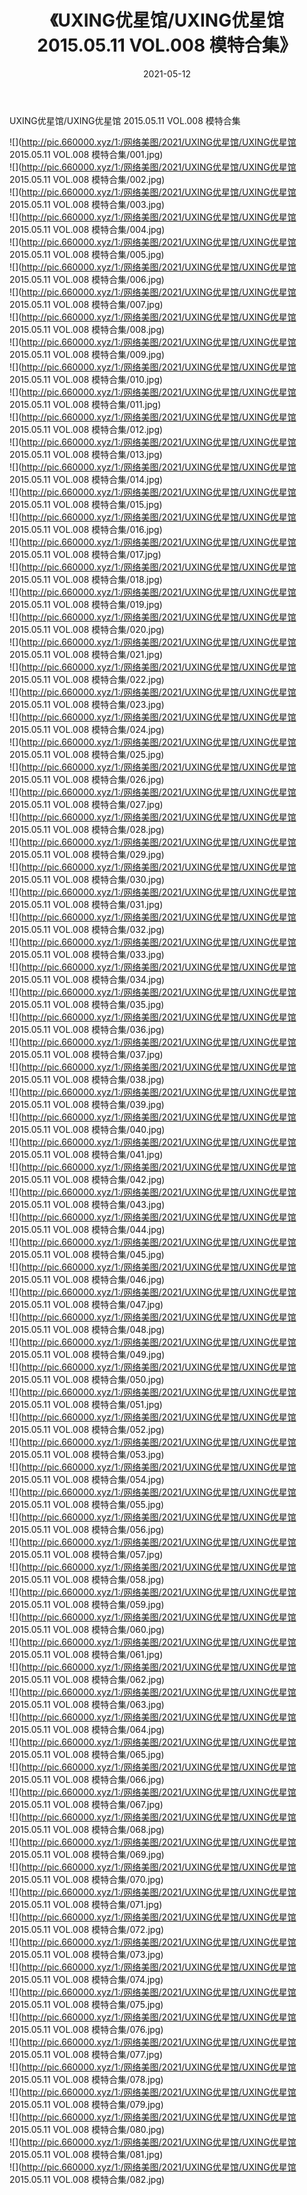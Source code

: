 ﻿---
layout: post
title:  《UXING优星馆/UXING优星馆 2015.05.11 VOL.008 模特合集》
date:   2021-05-12
img: http://pic.660000.xyz/1:/网络美图/2021/UXING优星馆/UXING优星馆 2015.05.11 VOL.008 模特合集/000.jpg
categories: [美女, 清纯, 唯美]
---

UXING优星馆/UXING优星馆 2015.05.11 VOL.008 模特合集

 ![](http://pic.660000.xyz/1:/网络美图/2021/UXING优星馆/UXING优星馆 2015.05.11 VOL.008 模特合集/001.jpg) <br>![](http://pic.660000.xyz/1:/网络美图/2021/UXING优星馆/UXING优星馆 2015.05.11 VOL.008 模特合集/002.jpg) <br>![](http://pic.660000.xyz/1:/网络美图/2021/UXING优星馆/UXING优星馆 2015.05.11 VOL.008 模特合集/003.jpg) <br>![](http://pic.660000.xyz/1:/网络美图/2021/UXING优星馆/UXING优星馆 2015.05.11 VOL.008 模特合集/004.jpg) <br>![](http://pic.660000.xyz/1:/网络美图/2021/UXING优星馆/UXING优星馆 2015.05.11 VOL.008 模特合集/005.jpg) <br>![](http://pic.660000.xyz/1:/网络美图/2021/UXING优星馆/UXING优星馆 2015.05.11 VOL.008 模特合集/006.jpg) <br>![](http://pic.660000.xyz/1:/网络美图/2021/UXING优星馆/UXING优星馆 2015.05.11 VOL.008 模特合集/007.jpg) <br>![](http://pic.660000.xyz/1:/网络美图/2021/UXING优星馆/UXING优星馆 2015.05.11 VOL.008 模特合集/008.jpg) <br>![](http://pic.660000.xyz/1:/网络美图/2021/UXING优星馆/UXING优星馆 2015.05.11 VOL.008 模特合集/009.jpg) <br>![](http://pic.660000.xyz/1:/网络美图/2021/UXING优星馆/UXING优星馆 2015.05.11 VOL.008 模特合集/010.jpg) <br>![](http://pic.660000.xyz/1:/网络美图/2021/UXING优星馆/UXING优星馆 2015.05.11 VOL.008 模特合集/011.jpg) <br>![](http://pic.660000.xyz/1:/网络美图/2021/UXING优星馆/UXING优星馆 2015.05.11 VOL.008 模特合集/012.jpg) <br>![](http://pic.660000.xyz/1:/网络美图/2021/UXING优星馆/UXING优星馆 2015.05.11 VOL.008 模特合集/013.jpg) <br>![](http://pic.660000.xyz/1:/网络美图/2021/UXING优星馆/UXING优星馆 2015.05.11 VOL.008 模特合集/014.jpg) <br>![](http://pic.660000.xyz/1:/网络美图/2021/UXING优星馆/UXING优星馆 2015.05.11 VOL.008 模特合集/015.jpg) <br>![](http://pic.660000.xyz/1:/网络美图/2021/UXING优星馆/UXING优星馆 2015.05.11 VOL.008 模特合集/016.jpg) <br>![](http://pic.660000.xyz/1:/网络美图/2021/UXING优星馆/UXING优星馆 2015.05.11 VOL.008 模特合集/017.jpg) <br>![](http://pic.660000.xyz/1:/网络美图/2021/UXING优星馆/UXING优星馆 2015.05.11 VOL.008 模特合集/018.jpg) <br>![](http://pic.660000.xyz/1:/网络美图/2021/UXING优星馆/UXING优星馆 2015.05.11 VOL.008 模特合集/019.jpg) <br>![](http://pic.660000.xyz/1:/网络美图/2021/UXING优星馆/UXING优星馆 2015.05.11 VOL.008 模特合集/020.jpg) <br>![](http://pic.660000.xyz/1:/网络美图/2021/UXING优星馆/UXING优星馆 2015.05.11 VOL.008 模特合集/021.jpg) <br>![](http://pic.660000.xyz/1:/网络美图/2021/UXING优星馆/UXING优星馆 2015.05.11 VOL.008 模特合集/022.jpg) <br>![](http://pic.660000.xyz/1:/网络美图/2021/UXING优星馆/UXING优星馆 2015.05.11 VOL.008 模特合集/023.jpg) <br>![](http://pic.660000.xyz/1:/网络美图/2021/UXING优星馆/UXING优星馆 2015.05.11 VOL.008 模特合集/024.jpg) <br>![](http://pic.660000.xyz/1:/网络美图/2021/UXING优星馆/UXING优星馆 2015.05.11 VOL.008 模特合集/025.jpg) <br>![](http://pic.660000.xyz/1:/网络美图/2021/UXING优星馆/UXING优星馆 2015.05.11 VOL.008 模特合集/026.jpg) <br>![](http://pic.660000.xyz/1:/网络美图/2021/UXING优星馆/UXING优星馆 2015.05.11 VOL.008 模特合集/027.jpg) <br>![](http://pic.660000.xyz/1:/网络美图/2021/UXING优星馆/UXING优星馆 2015.05.11 VOL.008 模特合集/028.jpg) <br>![](http://pic.660000.xyz/1:/网络美图/2021/UXING优星馆/UXING优星馆 2015.05.11 VOL.008 模特合集/029.jpg) <br>![](http://pic.660000.xyz/1:/网络美图/2021/UXING优星馆/UXING优星馆 2015.05.11 VOL.008 模特合集/030.jpg) <br>![](http://pic.660000.xyz/1:/网络美图/2021/UXING优星馆/UXING优星馆 2015.05.11 VOL.008 模特合集/031.jpg) <br>![](http://pic.660000.xyz/1:/网络美图/2021/UXING优星馆/UXING优星馆 2015.05.11 VOL.008 模特合集/032.jpg) <br>![](http://pic.660000.xyz/1:/网络美图/2021/UXING优星馆/UXING优星馆 2015.05.11 VOL.008 模特合集/033.jpg) <br>![](http://pic.660000.xyz/1:/网络美图/2021/UXING优星馆/UXING优星馆 2015.05.11 VOL.008 模特合集/034.jpg) <br>![](http://pic.660000.xyz/1:/网络美图/2021/UXING优星馆/UXING优星馆 2015.05.11 VOL.008 模特合集/035.jpg) <br>![](http://pic.660000.xyz/1:/网络美图/2021/UXING优星馆/UXING优星馆 2015.05.11 VOL.008 模特合集/036.jpg) <br>![](http://pic.660000.xyz/1:/网络美图/2021/UXING优星馆/UXING优星馆 2015.05.11 VOL.008 模特合集/037.jpg) <br>![](http://pic.660000.xyz/1:/网络美图/2021/UXING优星馆/UXING优星馆 2015.05.11 VOL.008 模特合集/038.jpg) <br>![](http://pic.660000.xyz/1:/网络美图/2021/UXING优星馆/UXING优星馆 2015.05.11 VOL.008 模特合集/039.jpg) <br>![](http://pic.660000.xyz/1:/网络美图/2021/UXING优星馆/UXING优星馆 2015.05.11 VOL.008 模特合集/040.jpg) <br>![](http://pic.660000.xyz/1:/网络美图/2021/UXING优星馆/UXING优星馆 2015.05.11 VOL.008 模特合集/041.jpg) <br>![](http://pic.660000.xyz/1:/网络美图/2021/UXING优星馆/UXING优星馆 2015.05.11 VOL.008 模特合集/042.jpg) <br>![](http://pic.660000.xyz/1:/网络美图/2021/UXING优星馆/UXING优星馆 2015.05.11 VOL.008 模特合集/043.jpg) <br>![](http://pic.660000.xyz/1:/网络美图/2021/UXING优星馆/UXING优星馆 2015.05.11 VOL.008 模特合集/044.jpg) <br>![](http://pic.660000.xyz/1:/网络美图/2021/UXING优星馆/UXING优星馆 2015.05.11 VOL.008 模特合集/045.jpg) <br>![](http://pic.660000.xyz/1:/网络美图/2021/UXING优星馆/UXING优星馆 2015.05.11 VOL.008 模特合集/046.jpg) <br>![](http://pic.660000.xyz/1:/网络美图/2021/UXING优星馆/UXING优星馆 2015.05.11 VOL.008 模特合集/047.jpg) <br>![](http://pic.660000.xyz/1:/网络美图/2021/UXING优星馆/UXING优星馆 2015.05.11 VOL.008 模特合集/048.jpg) <br>![](http://pic.660000.xyz/1:/网络美图/2021/UXING优星馆/UXING优星馆 2015.05.11 VOL.008 模特合集/049.jpg) <br>![](http://pic.660000.xyz/1:/网络美图/2021/UXING优星馆/UXING优星馆 2015.05.11 VOL.008 模特合集/050.jpg) <br>![](http://pic.660000.xyz/1:/网络美图/2021/UXING优星馆/UXING优星馆 2015.05.11 VOL.008 模特合集/051.jpg) <br>![](http://pic.660000.xyz/1:/网络美图/2021/UXING优星馆/UXING优星馆 2015.05.11 VOL.008 模特合集/052.jpg) <br>![](http://pic.660000.xyz/1:/网络美图/2021/UXING优星馆/UXING优星馆 2015.05.11 VOL.008 模特合集/053.jpg) <br>![](http://pic.660000.xyz/1:/网络美图/2021/UXING优星馆/UXING优星馆 2015.05.11 VOL.008 模特合集/054.jpg) <br>![](http://pic.660000.xyz/1:/网络美图/2021/UXING优星馆/UXING优星馆 2015.05.11 VOL.008 模特合集/055.jpg) <br>![](http://pic.660000.xyz/1:/网络美图/2021/UXING优星馆/UXING优星馆 2015.05.11 VOL.008 模特合集/056.jpg) <br>![](http://pic.660000.xyz/1:/网络美图/2021/UXING优星馆/UXING优星馆 2015.05.11 VOL.008 模特合集/057.jpg) <br>![](http://pic.660000.xyz/1:/网络美图/2021/UXING优星馆/UXING优星馆 2015.05.11 VOL.008 模特合集/058.jpg) <br>![](http://pic.660000.xyz/1:/网络美图/2021/UXING优星馆/UXING优星馆 2015.05.11 VOL.008 模特合集/059.jpg) <br>![](http://pic.660000.xyz/1:/网络美图/2021/UXING优星馆/UXING优星馆 2015.05.11 VOL.008 模特合集/060.jpg) <br>![](http://pic.660000.xyz/1:/网络美图/2021/UXING优星馆/UXING优星馆 2015.05.11 VOL.008 模特合集/061.jpg) <br>![](http://pic.660000.xyz/1:/网络美图/2021/UXING优星馆/UXING优星馆 2015.05.11 VOL.008 模特合集/062.jpg) <br>![](http://pic.660000.xyz/1:/网络美图/2021/UXING优星馆/UXING优星馆 2015.05.11 VOL.008 模特合集/063.jpg) <br>![](http://pic.660000.xyz/1:/网络美图/2021/UXING优星馆/UXING优星馆 2015.05.11 VOL.008 模特合集/064.jpg) <br>![](http://pic.660000.xyz/1:/网络美图/2021/UXING优星馆/UXING优星馆 2015.05.11 VOL.008 模特合集/065.jpg) <br>![](http://pic.660000.xyz/1:/网络美图/2021/UXING优星馆/UXING优星馆 2015.05.11 VOL.008 模特合集/066.jpg) <br>![](http://pic.660000.xyz/1:/网络美图/2021/UXING优星馆/UXING优星馆 2015.05.11 VOL.008 模特合集/067.jpg) <br>![](http://pic.660000.xyz/1:/网络美图/2021/UXING优星馆/UXING优星馆 2015.05.11 VOL.008 模特合集/068.jpg) <br>![](http://pic.660000.xyz/1:/网络美图/2021/UXING优星馆/UXING优星馆 2015.05.11 VOL.008 模特合集/069.jpg) <br>![](http://pic.660000.xyz/1:/网络美图/2021/UXING优星馆/UXING优星馆 2015.05.11 VOL.008 模特合集/070.jpg) <br>![](http://pic.660000.xyz/1:/网络美图/2021/UXING优星馆/UXING优星馆 2015.05.11 VOL.008 模特合集/071.jpg) <br>![](http://pic.660000.xyz/1:/网络美图/2021/UXING优星馆/UXING优星馆 2015.05.11 VOL.008 模特合集/072.jpg) <br>![](http://pic.660000.xyz/1:/网络美图/2021/UXING优星馆/UXING优星馆 2015.05.11 VOL.008 模特合集/073.jpg) <br>![](http://pic.660000.xyz/1:/网络美图/2021/UXING优星馆/UXING优星馆 2015.05.11 VOL.008 模特合集/074.jpg) <br>![](http://pic.660000.xyz/1:/网络美图/2021/UXING优星馆/UXING优星馆 2015.05.11 VOL.008 模特合集/075.jpg) <br>![](http://pic.660000.xyz/1:/网络美图/2021/UXING优星馆/UXING优星馆 2015.05.11 VOL.008 模特合集/076.jpg) <br>![](http://pic.660000.xyz/1:/网络美图/2021/UXING优星馆/UXING优星馆 2015.05.11 VOL.008 模特合集/077.jpg) <br>![](http://pic.660000.xyz/1:/网络美图/2021/UXING优星馆/UXING优星馆 2015.05.11 VOL.008 模特合集/078.jpg) <br>![](http://pic.660000.xyz/1:/网络美图/2021/UXING优星馆/UXING优星馆 2015.05.11 VOL.008 模特合集/079.jpg) <br>![](http://pic.660000.xyz/1:/网络美图/2021/UXING优星馆/UXING优星馆 2015.05.11 VOL.008 模特合集/080.jpg) <br>![](http://pic.660000.xyz/1:/网络美图/2021/UXING优星馆/UXING优星馆 2015.05.11 VOL.008 模特合集/081.jpg) <br>![](http://pic.660000.xyz/1:/网络美图/2021/UXING优星馆/UXING优星馆 2015.05.11 VOL.008 模特合集/082.jpg) <br>